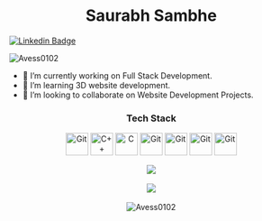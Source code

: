 <h1 align="center">Saurabh Sambhe</h1>

[![Linkedin Badge](https://img.shields.io/badge/Saurabh-Sambhe-blue?style=flat-square&logo=linkedin)](https://www.linkedin.com/in/saurabh-sambhe-4a0905143/)

<p align="left"> <img src="https://komarev.com/ghpvc/?username=Avess0102&label=Profile%20views&color=282684&style=flat" alt="Avess0102" /> </p>

- 🔭 I’m currently working on Full Stack Development.
- 🌱 I’m learning 3D website development.
- 👯 I’m looking to collaborate on Website Development Projects.
  
<h3 align="center"> Tech Stack </h3>
<p align="center">
<img src="https://raw.githubusercontent.com/gilbarbara/logos/master/logos/ubuntu.svg" alt="Git" width="40" height="40"/>
<img src="https://raw.githubusercontent.com/gilbarbara/logos/master/logos/c-plusplus.svg" alt="C++" width="40" height="40"/> 
<img src="https://raw.githubusercontent.com/gilbarbara/logos/master/logos/c.svg" alt="C" width="40" height="40"/> 
<img src="https://raw.githubusercontent.com/gilbarbara/logos/master/logos/git-icon.svg" alt="Git" width="40" height="40"/>
<img src="https://raw.githubusercontent.com/gilbarbara/logos/master/logos/python.svg" alt="Git" width="40" height="40"/>
<img src="https://raw.githubusercontent.com/gilbarbara/logos/master/logos/react.svg" alt="Git" width="40" height="40"/>
<img src="https://raw.githubusercontent.com/gilbarbara/logos/master/logos/three.svg" alt="Git" width="40" height="40"/>
</p>


<p align="center">
  <img  src="https://github-readme-stats.vercel.app/api?username=Avess0102&show_icons=true&&theme=dark&&hide_border=false&&count_private=true&include_all_commits=true)](https://github.com/anuraghazra/github-readme-stats" />
  <br><br>
  <img  src="https://github-readme-streak-stats.herokuapp.com/?user=Avess0102&&hide_border=false&&theme=dark&&show_icons=true" />
  <br><br>
  <img src="https://github-readme-stats.vercel.app/api/top-langs?username=Avess0102&show_icons=true&locale=en&layout=compact&theme=dark" alt="Avess0102" />
</p>

